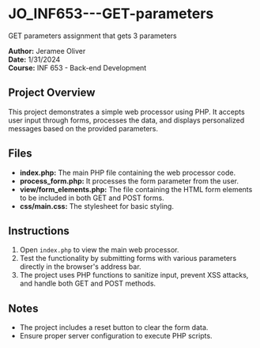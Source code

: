 # JO_INF653---GET-parameters

GET parameters assignment that gets 3 parameters

**Author:** Jeramee Oliver  
**Date:** 1/31/2024  
**Course:** INF 653 - Back-end Development

## Project Overview

This project demonstrates a simple web processor using PHP. It accepts user input through forms, processes the data, and displays personalized messages based on the provided parameters.

## Files

- **index.php:** The main PHP file containing the web processor code.
- **process_form.php:** It processes the form parameter from the user.
- **view/form_elements.php:** The file containing the HTML form elements to be included in both GET and POST forms.
- **css/main.css:** The stylesheet for basic styling.

## Instructions

1. Open `index.php` to view the main web processor.
2. Test the functionality by submitting forms with various parameters directly in the browser's address bar.
3. The project uses PHP functions to sanitize input, prevent XSS attacks, and handle both GET and POST methods.

## Notes

- The project includes a reset button to clear the form data.
- Ensure proper server configuration to execute PHP scripts.
